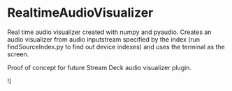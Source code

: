 # RealtimeAudioVisualizer
Real time audio visualizer created with numpy and pyaudio. Creates an audio visualizer from audio inputstream specified by the index (run findSourceIndex.py to find out device indexes) and uses the terminal as the screen.

Proof of concept for future Stream Deck audio visualizer plugin. 


![
